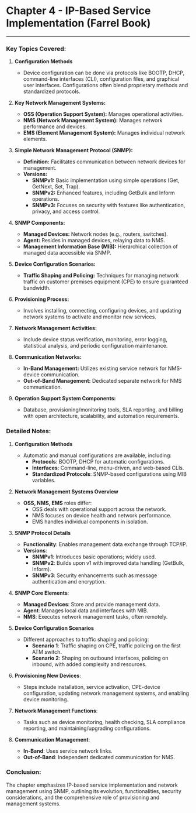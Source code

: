 # Chapter 4 - IP-Based Service Implementation (Farrel Book)

---

### Key Topics Covered:
1. **Configuration Methods**  
   - Device configuration can be done via protocols like BOOTP, DHCP, command-line interfaces (CLI), configuration files, and graphical user interfaces. Configurations often blend proprietary methods and standardized protocols.

2. **Key Network Management Systems:**
   - **OSS (Operation Support System):** Manages operational activities.
   - **NMS (Network Management System):** Manages network performance and devices.
   - **EMS (Element Management System):** Manages individual network elements.

3. **Simple Network Management Protocol (SNMP):**  
   - **Definition:** Facilitates communication between network devices for management.
   - **Versions:**
     - **SNMPv1:** Basic implementation using simple operations (Get, GetNext, Set, Trap).
     - **SNMPv2:** Enhanced features, including GetBulk and Inform operations.
     - **SNMPv3:** Focuses on security with features like authentication, privacy, and access control.

4. **SNMP Components:**
   - **Managed Devices:** Network nodes (e.g., routers, switches).
   - **Agent:** Resides in managed devices, relaying data to NMS.
   - **Management Information Base (MIB):** Hierarchical collection of managed data accessible via SNMP.

5. **Device Configuration Scenarios:**  
   - **Traffic Shaping and Policing:** Techniques for managing network traffic on customer premises equipment (CPE) to ensure guaranteed bandwidth.

6. **Provisioning Process:**  
   - Involves installing, connecting, configuring devices, and updating network systems to activate and monitor new services.

7. **Network Management Activities:**  
   - Include device status verification, monitoring, error logging, statistical analysis, and periodic configuration maintenance.

8. **Communication Networks:**  
   - **In-Band Management:** Utilizes existing service network for NMS-device communication.
   - **Out-of-Band Management:** Dedicated separate network for NMS communication.

9. **Operation Support System Components:**  
   - Database, provisioning/monitoring tools, SLA reporting, and billing with open architecture, scalability, and automation requirements.

### Detailed Notes:

1. **Configuration Methods**  
   - Automatic and manual configurations are available, including:
     - **Protocols**: BOOTP, DHCP for automatic configurations.
     - **Interfaces**: Command-line, menu-driven, and web-based CLIs.
     - **Standardized Protocols**: SNMP-based configurations using MIB variables.

2. **Network Management Systems Overview**
   - **OSS, NMS, EMS** roles differ:
     - OSS deals with operational support across the network.
     - NMS focuses on device health and network performance.
     - EMS handles individual components in isolation.

3. **SNMP Protocol Details**  
   - **Functionality**: Enables management data exchange through TCP/IP.
   - **Versions**:
     - **SNMPv1**: Introduces basic operations; widely used.
     - **SNMPv2**: Builds upon v1 with improved data handling (GetBulk, Inform).
     - **SNMPv3**: Security enhancements such as message authentication and encryption.

4. **SNMP Core Elements**:
   - **Managed Devices**: Store and provide management data.
   - **Agent**: Manages local data and interfaces with MIB.
   - **NMS**: Executes network management tasks, often remotely.

5. **Device Configuration Scenarios**  
   - Different approaches to traffic shaping and policing:
     - **Scenario 1**: Traffic shaping on CPE, traffic policing on the first ATM switch.
     - **Scenario 2**: Shaping on outbound interfaces, policing on inbound, with added complexity and resources.

6. **Provisioning New Devices**:
   - Steps include installation, service activation, CPE-device configuration, updating network management systems, and enabling device monitoring.

7. **Network Management Functions**:
   - Tasks such as device monitoring, health checking, SLA compliance reporting, and maintaining/upgrading configurations.

8. **Communication Management**:
   - **In-Band**: Uses service network links.
   - **Out-of-Band**: Independent dedicated communication for NMS.

### Conclusion:
The chapter emphasizes IP-based service implementation and network management using SNMP, outlining its evolution, functionalities, security considerations, and the comprehensive role of provisioning and management systems.
